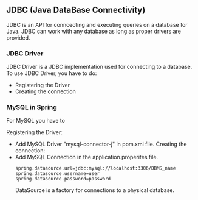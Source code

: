 ## JDBC (Java DataBase Connectivity)
JDBC is an API for conncecting and executing queries on a database for Java. JDBC can work with any database as long as proper drivers are provided.

### JDBC Driver
JDBC Driver is a JDBC implementation used for connecting to a database.
To use JDBC Driver, you have to do:
- Registering the Driver
- Creating the connection

### MySQL in Spring
For MySQL you have to

Registering the Driver: 
- Add MySQL Driver "mysql-connector-j" in pom.xml file.
Creating the connection:
- Add MySQL Connection in the application.properites file.
  ```
  spring.datasource.url=jdbc:mysql://localhost:3306/DBMS_name
  spring.datasource.username=user
  spring.datasource.password=password
  ```
  DataSource is a factory for connections to a physical database.
